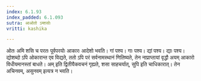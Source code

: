 ```yaml
---
index: 6.1.93
index_padded: 6.1.093
sutra: आओतो ऽम्शसोः
vritti: kashika

---
```

ओतः अमि शसि च परतः पूर्वपरयोः आकारः आदेशो भवति। गां पश्य। गाः पश्य। द्यां पश्य। द्याः पश्य। द्योशब्दो ऽपि ओकारान्त एव विद्यते, ततो ऽपि परं सर्वनामस्थानं णितिष्यते, तेन नाप्राप्तायां वृद्धौ अयम् आकारो विधीयमानस्तां बाधते। अम् इति द्वितीयैकवचनं गृह्यते, शसा साहचर्यात्, सुपि इति चाधिकारात्। तेन अचिनवम्, असुनवम् इत्यत्र न भवति।